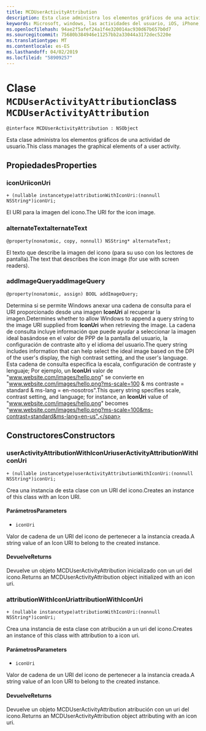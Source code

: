 ```yaml
---
title: MCDUserActivityAttribution
description: Esta clase administra los elementos gráficos de una actividad de usuario.
keywords: Microsoft, windows, las actividades del usuario, iOS, iPhone, objectiveC, conectado los dispositivos, proyecto Roma
ms.openlocfilehash: 94ae2f5afef24a1f4e320014ac930d67b657b0d7
ms.sourcegitcommit: 75680b384946e11257bb2a33044a3172dec5220e
ms.translationtype: MT
ms.contentlocale: es-ES
ms.lasthandoff: 04/02/2019
ms.locfileid: "58909257"
---
```

# <a name="class-mcduseractivityattribution"></a><span data-ttu-id="a0d1b-104">Clase `MCDUserActivityAttribution`</span><span class="sxs-lookup"><span data-stu-id="a0d1b-104">class `MCDUserActivityAttribution`</span></span>

```
@interface MCDUserActivityAttribution : NSObject
```

<span data-ttu-id="a0d1b-105">Esta clase administra los elementos gráficos de una actividad de usuario.</span><span class="sxs-lookup"><span data-stu-id="a0d1b-105">This class manages the graphical elements of a user activity.</span></span>

## <a name="properties"></a><span data-ttu-id="a0d1b-106">Propiedades</span><span class="sxs-lookup"><span data-stu-id="a0d1b-106">Properties</span></span>

### <a name="iconuri"></a><span data-ttu-id="a0d1b-107">iconUri</span><span class="sxs-lookup"><span data-stu-id="a0d1b-107">iconUri</span></span>
`+ (nullable instancetype)attributionWithIconUri:(nonnull NSString*)iconUri;`

<span data-ttu-id="a0d1b-108">El URI para la imagen del icono.</span><span class="sxs-lookup"><span data-stu-id="a0d1b-108">The URI for the icon image.</span></span>

### <a name="alternatetext"></a><span data-ttu-id="a0d1b-109">alternateText</span><span class="sxs-lookup"><span data-stu-id="a0d1b-109">alternateText</span></span>
`@property(nonatomic, copy, nonnull) NSString* alternateText;`

<span data-ttu-id="a0d1b-110">El texto que describe la imagen del icono (para su uso con los lectores de pantalla).</span><span class="sxs-lookup"><span data-stu-id="a0d1b-110">The text that describes the icon image (for use with screen readers).</span></span>

### <a name="addimagequery"></a><span data-ttu-id="a0d1b-111">addImageQuery</span><span class="sxs-lookup"><span data-stu-id="a0d1b-111">addImageQuery</span></span>
`@property(nonatomic, assign) BOOL addImageQuery;`

<span data-ttu-id="a0d1b-112">Determina si se permite Windows anexar una cadena de consulta para el URI proporcionado desde una imagen **IconUri** al recuperar la imagen.</span><span class="sxs-lookup"><span data-stu-id="a0d1b-112">Determines whether to allow Windows to append a query string to the image URI supplied from **IconUri** when retrieving the image.</span></span> <span data-ttu-id="a0d1b-113">La cadena de consulta incluye información que puede ayudar a seleccionar la imagen ideal basándose en el valor de PPP de la pantalla del usuario, la configuración de contraste alto y el idioma del usuario.</span><span class="sxs-lookup"><span data-stu-id="a0d1b-113">The query string includes information that can help select the ideal image based on the DPI of the user's display, the high contrast setting, and the user's language.</span></span> <span data-ttu-id="a0d1b-114">Esta cadena de consulta especifica la escala, configuración de contraste y lenguaje; Por ejemplo, un **IconUri** valor de "www.website.com/images/hello.png" se convierte en "www.website.com/images/hello.png?ms-scale=100 & ms contraste = standard & ms-lang = en-nosotros".</span><span class="sxs-lookup"><span data-stu-id="a0d1b-114">This query string specifies scale, contrast setting, and language; for instance, an **IconUri** value of "www.website.com/images/hello.png" becomes "www.website.com/images/hello.png?ms-scale=100&ms-contrast=standard&ms-lang=en-us".</span></span>

## <a name="constructors"></a><span data-ttu-id="a0d1b-115">Constructores</span><span class="sxs-lookup"><span data-stu-id="a0d1b-115">Constructors</span></span>

### <a name="useractivityattributionwithiconuri"></a><span data-ttu-id="a0d1b-116">userActivityAttributionWithIconUri</span><span class="sxs-lookup"><span data-stu-id="a0d1b-116">userActivityAttributionWithIconUri</span></span>
`+ (nullable instancetype)userActivityAttributionWithIconUri:(nonnull NSString*)iconUri;`

<span data-ttu-id="a0d1b-117">Crea una instancia de esta clase con un URI del icono.</span><span class="sxs-lookup"><span data-stu-id="a0d1b-117">Creates an instance of this class with an Icon URI.</span></span>

#### <a name="parameters"></a><span data-ttu-id="a0d1b-118">Parámetros</span><span class="sxs-lookup"><span data-stu-id="a0d1b-118">Parameters</span></span>
* `iconUri` 

<span data-ttu-id="a0d1b-119">Valor de cadena de un URI del icono de pertenecer a la instancia creada.</span><span class="sxs-lookup"><span data-stu-id="a0d1b-119">A string value of an Icon URI to belong to the created instance.</span></span>

#### <a name="returns"></a><span data-ttu-id="a0d1b-120">Devuelve</span><span class="sxs-lookup"><span data-stu-id="a0d1b-120">Returns</span></span>
<span data-ttu-id="a0d1b-121">Devuelve un objeto MCDUserActivityAttribution inicializado con un uri del icono.</span><span class="sxs-lookup"><span data-stu-id="a0d1b-121">Returns an MCDUserActivityAttribution object initialized with an icon uri.</span></span>

### <a name="attributionwithiconuri"></a><span data-ttu-id="a0d1b-122">attributionWithIconUri</span><span class="sxs-lookup"><span data-stu-id="a0d1b-122">attributionWithIconUri</span></span>
`+ (nullable instancetype)attributionWithIconUri:(nonnull NSString*)iconUri;`

<span data-ttu-id="a0d1b-123">Crea una instancia de esta clase con atribución a un uri del icono.</span><span class="sxs-lookup"><span data-stu-id="a0d1b-123">Creates an instance of this class with attribution to a icon uri.</span></span>

#### <a name="parameters"></a><span data-ttu-id="a0d1b-124">Parámetros</span><span class="sxs-lookup"><span data-stu-id="a0d1b-124">Parameters</span></span>
* `iconUri` 

<span data-ttu-id="a0d1b-125">Valor de cadena de un URI del icono de pertenecer a la instancia creada.</span><span class="sxs-lookup"><span data-stu-id="a0d1b-125">A string value of an Icon URI to belong to the created instance.</span></span>

#### <a name="returns"></a><span data-ttu-id="a0d1b-126">Devuelve</span><span class="sxs-lookup"><span data-stu-id="a0d1b-126">Returns</span></span>
<span data-ttu-id="a0d1b-127">Devuelve un objeto MCDUserActivityAttribution atribución con un uri del icono.</span><span class="sxs-lookup"><span data-stu-id="a0d1b-127">Returns an MCDUserActivityAttribution object attributing with an icon uri.</span></span>